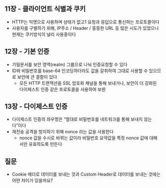 ## 11장 - 클라이언트 식별과 쿠키
- HTTP는 익명으로 사용하며 상태가 없고1 요청과 응답으로 통신하는 프로토콜이다
- 사용자를 구별하기 위해, IP주소 / Header / 뚱뚱한 URL 등 많은 시도가 있었으나 현재는 쿠키방식이 널리 사용중이다


## 12장 - 기본 인증
- 기밀문서를 보안 영역(realm) 그룹으로 나눠 인증요청할 수 있다
- ID와 비밀번호를 base-64 인코딩하더라도 값을 갈취하여 그대로 사용할 수 있으므로 보안에 큰 결함이 있다
  - 모든 HTTP 트랜잭션을 SSL 암호화 채널을 통해 보내거나, 보안이 더 강화된 다이제스트 인증 같은 프로토콜을 사용하여 보완

## 13장 - 다이제스트 인증
- 다이제스트 인증의 좌우명은 “절대로 비밀번호를 네트워크를 통해 보내지 않는다”이다
- 재전송 공격을 방지하기 위해 nonce 라는 값을 사용한다
  - nonce 값을 수시로 바뀌는 값이라 비밀번호 요약값을 특정 nonce 값에 대해서만 유효하도록 만든다


## 질문
- Cookie 헤더로 데이터를 보내는 것과 Custom Header로 데이터를 보내는 것에는 어떤 차이가 있을까요?
